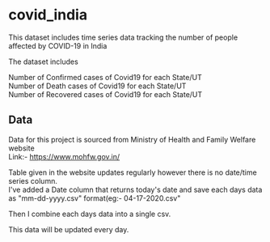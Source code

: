 # covid_india

This dataset includes time series data tracking the number of people affected by COVID-19 in India  

The dataset includes  

Number of  Confirmed cases of Covid19 for each State/UT  
Number of  Death cases of Covid19 for each State/UT  
Number of  Recovered cases of Covid19 for each State/UT  

## Data

Data for this project is sourced from Ministry of Health and Family Welfare website  
Link:- https://www.mohfw.gov.in/  

Table given in the website updates regularly however there is no date/time series column.  
I've added a Date column that returns today's date and save each days data as "mm-dd-yyyy.csv" format(eg:- 04-17-2020.csv"  

Then I combine each days data into a single csv.  

This data will be updated every day.  
